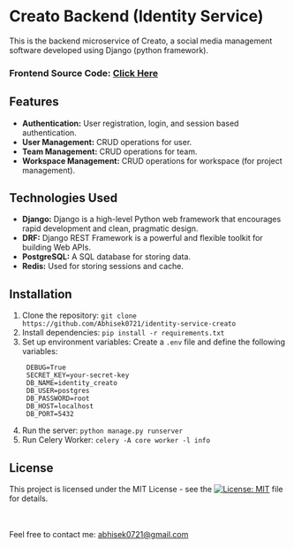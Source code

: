# Creato Backend (Identity Service)

This is the backend microservice of Creato, a social media management software developed using Django (python framework).

### Frontend Source Code: [Click Here](https://github.com/Abhisek0721/creato-frontend)

## Features

- **Authentication:** User registration, login, and session based authentication.
- **User Management:** CRUD operations for user.
- **Team Management:** CRUD operations for team.
- **Workspace Management:** CRUD operations for workspace (for project management).

## Technologies Used

- **Django:** Django is a high-level Python web framework that encourages rapid development and clean, pragmatic design.
- **DRF:** Django REST Framework is a powerful and flexible toolkit for building Web APIs.
- **PostgreSQL:** A SQL database for storing data.
- **Redis:** Used for storing sessions and cache.

## Installation

1. Clone the repository: `git clone https://github.com/Abhisek0721/identity-service-creato`
2. Install dependencies: `pip install -r requirements.txt`
3. Set up environment variables: Create a `.env` file and define the following variables:
   ```
    DEBUG=True
    SECRET_KEY=your-secret-key
    DB_NAME=identity_creato
    DB_USER=postgres
    DB_PASSWORD=root
    DB_HOST=localhost
    DB_PORT=5432
   ```
4. Run the server: `python manage.py runserver`
5. Run Celery Worker: `celery -A core worker -l info`


## License

This project is licensed under the MIT License - see the [![License: MIT](https://img.shields.io/badge/License-MIT-yellow.svg)](https://github.com/Abhisek0721/identity-service-creato/blob/main/LICENSE)
 file for details.

</br></br>
Feel free to contact me: abhisek0721@gmail.com
